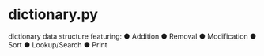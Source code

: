 # dictionary.py
dictionary data  structure featuring: 
● Addition 
● Removal 
● Modification 
● Sort 
● Lookup/Search 
● Print
